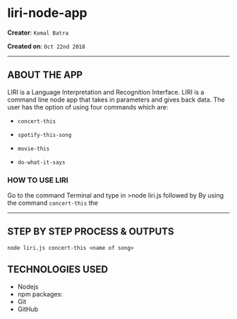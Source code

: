 # liri-node-app

**Creator**: `Komal Batra`

**Created on**: `Oct 22nd 2018`

- - -

## ABOUT THE APP
LIRI is a Language Interpretation and Recognition Interface. LIRI is a command line node app that takes in parameters and gives back data. The user has the option of using four commands which are:

   * `concert-this`

   * `spotify-this-song`

   * `movie-this`

   * `do-what-it-says`

### HOW TO USE LIRI

Go to the command Terminal and type in >node liri.js followed by By using the command `concert-this` the 
- - -

## STEP BY STEP PROCESS & OUTPUTS

```
node liri.js concert-this <name of song>
```


## TECHNOLOGIES USED
* Nodejs
* npm packages:
* Git
* GitHub